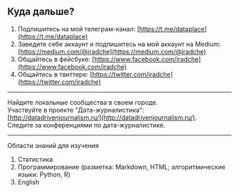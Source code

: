 ## Куда дальше?

1. Подпишитесь на мой телеграм-канал: [https://t.me/dataplace](https://t.me/dataplace)        
2. Заведите себе аккаунт и подпишитесь на мой аккаунт на Medium: [https://medium.com/@iradche](https://medium.com/@iradche)       
3. Общайтесь в фейсбуке: [https://www.facebook.com/iradche](https://www.facebook.com/iradche)        
4. Общайтесь в твиттере: [https://twitter.com/iradche](https://twitter.com/iradche)      

---

Найдите локальные сообщества в своем городе.       
Участвуйте в проекте "Дата-журналистика": [http://datadrivenjournalism.ru/](http://datadrivenjournalism.ru/).        
Следите за конференциями по дата-журналистике.        
       
---       

Области знаний для изучения
1. Статистика
2. Программирование (разметка: Markdown, HTML; алгоритмические языки: Python, R)
3. English
